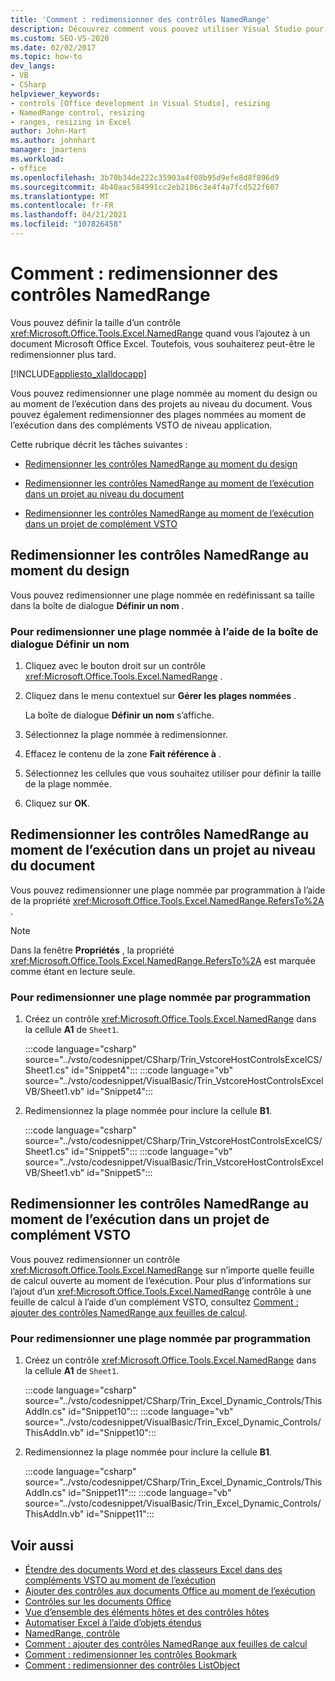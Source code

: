 ```yaml
---
title: 'Comment : redimensionner des contrôles NamedRange'
description: Découvrez comment vous pouvez utiliser Visual Studio pour redimensionner des contrôles NamedRange par programmation dans un classeur Microsoft Excel.
ms.custom: SEO-VS-2020
ms.date: 02/02/2017
ms.topic: how-to
dev_langs:
- VB
- CSharp
helpviewer_keywords:
- controls [Office development in Visual Studio], resizing
- NamedRange control, resizing
- ranges, resizing in Excel
author: John-Hart
ms.author: johnhart
manager: jmartens
ms.workload:
- office
ms.openlocfilehash: 3b70b34de222c35903a4f08b95d9efe8d8f896d9
ms.sourcegitcommit: 4b40aac584991cc2eb2186c3e4f4a7fcd522f607
ms.translationtype: MT
ms.contentlocale: fr-FR
ms.lasthandoff: 04/21/2021
ms.locfileid: "107826458"
---
```

# <a name="how-to-resize-namedrange-controls"></a>Comment : redimensionner des contrôles NamedRange
  Vous pouvez définir la taille d’un contrôle <xref:Microsoft.Office.Tools.Excel.NamedRange> quand vous l’ajoutez à un document Microsoft Office Excel. Toutefois, vous souhaiterez peut-être le redimensionner plus tard.

 [!INCLUDE[appliesto_xlalldocapp](../vsto/includes/appliesto-xlalldocapp-md.md)]

 Vous pouvez redimensionner une plage nommée au moment du design ou au moment de l’exécution dans des projets au niveau du document. Vous pouvez également redimensionner des plages nommées au moment de l’exécution dans des compléments VSTO de niveau application.

 Cette rubrique décrit les tâches suivantes :

- [Redimensionner les contrôles NamedRange au moment du design](#designtime)

- [Redimensionner les contrôles NamedRange au moment de l’exécution dans un projet au niveau du document](#runtimedoclevel)

- [Redimensionner les contrôles NamedRange au moment de l’exécution dans un projet de complément VSTO](#runtimeaddin)

## <a name="resize-namedrange-controls-at-design-time"></a><a name="designtime"></a> Redimensionner les contrôles NamedRange au moment du design
 Vous pouvez redimensionner une plage nommée en redéfinissant sa taille dans la boîte de dialogue **Définir un nom** .

### <a name="to-resize-a-named-range-by-using-the-define-name-dialog-box"></a>Pour redimensionner une plage nommée à l’aide de la boîte de dialogue Définir un nom

1. Cliquez avec le bouton droit sur un contrôle <xref:Microsoft.Office.Tools.Excel.NamedRange> .

2. Cliquez dans le menu contextuel sur **Gérer les plages nommées** .

     La boîte de dialogue **Définir un nom** s’affiche.

3. Sélectionnez la plage nommée à redimensionner.

4. Effacez le contenu de la zone **Fait référence à** .

5. Sélectionnez les cellules que vous souhaitez utiliser pour définir la taille de la plage nommée.

6. Cliquez sur **OK**.

## <a name="resize-namedrange-controls-at-run-time-in-a-document-level-project"></a><a name="runtimedoclevel"></a> Redimensionner les contrôles NamedRange au moment de l’exécution dans un projet au niveau du document
 Vous pouvez redimensionner une plage nommée par programmation à l’aide de la propriété <xref:Microsoft.Office.Tools.Excel.NamedRange.RefersTo%2A> .

> [!NOTE]
> Dans la fenêtre **Propriétés** , la propriété <xref:Microsoft.Office.Tools.Excel.NamedRange.RefersTo%2A> est marquée comme étant en lecture seule.

### <a name="to-resize-a-named-range-programmatically"></a>Pour redimensionner une plage nommée par programmation

1. Créez un contrôle <xref:Microsoft.Office.Tools.Excel.NamedRange> dans la cellule **A1** de `Sheet1`.

     :::code language="csharp" source="../vsto/codesnippet/CSharp/Trin_VstcoreHostControlsExcelCS/Sheet1.cs" id="Snippet4":::
     :::code language="vb" source="../vsto/codesnippet/VisualBasic/Trin_VstcoreHostControlsExcelVB/Sheet1.vb" id="Snippet4":::

2. Redimensionnez la plage nommée pour inclure la cellule **B1**.

     :::code language="csharp" source="../vsto/codesnippet/CSharp/Trin_VstcoreHostControlsExcelCS/Sheet1.cs" id="Snippet5":::
     :::code language="vb" source="../vsto/codesnippet/VisualBasic/Trin_VstcoreHostControlsExcelVB/Sheet1.vb" id="Snippet5":::

## <a name="resize-namedrange-controls-at-run-time-in-a-vsto-add-in-project"></a><a name="runtimeaddin"></a> Redimensionner les contrôles NamedRange au moment de l’exécution dans un projet de complément VSTO
 Vous pouvez redimensionner un contrôle <xref:Microsoft.Office.Tools.Excel.NamedRange> sur n’importe quelle feuille de calcul ouverte au moment de l’exécution. Pour plus d’informations sur l’ajout d’un <xref:Microsoft.Office.Tools.Excel.NamedRange> contrôle à une feuille de calcul à l’aide d’un complément VSTO, consultez [Comment : ajouter des contrôles NamedRange aux feuilles de calcul](../vsto/how-to-add-namedrange-controls-to-worksheets.md).

### <a name="to-resize-a-named-range-programmatically"></a>Pour redimensionner une plage nommée par programmation

1. Créez un contrôle <xref:Microsoft.Office.Tools.Excel.NamedRange> dans la cellule **A1** de `Sheet1`.

     :::code language="csharp" source="../vsto/codesnippet/CSharp/Trin_Excel_Dynamic_Controls/ThisAddIn.cs" id="Snippet10":::
     :::code language="vb" source="../vsto/codesnippet/VisualBasic/Trin_Excel_Dynamic_Controls/ThisAddIn.vb" id="Snippet10":::

2. Redimensionnez la plage nommée pour inclure la cellule **B1**.

     :::code language="csharp" source="../vsto/codesnippet/CSharp/Trin_Excel_Dynamic_Controls/ThisAddIn.cs" id="Snippet11":::
     :::code language="vb" source="../vsto/codesnippet/VisualBasic/Trin_Excel_Dynamic_Controls/ThisAddIn.vb" id="Snippet11":::

## <a name="see-also"></a>Voir aussi
- [Étendre des documents Word et des classeurs Excel dans des compléments VSTO au moment de l’exécution](../vsto/extending-word-documents-and-excel-workbooks-in-vsto-add-ins-at-run-time.md)
- [Ajouter des contrôles aux documents Office au moment de l’exécution](../vsto/adding-controls-to-office-documents-at-run-time.md)
- [Contrôles sur les documents Office](../vsto/controls-on-office-documents.md)
- [Vue d’ensemble des éléments hôtes et des contrôles hôtes](../vsto/host-items-and-host-controls-overview.md)
- [Automatiser Excel à l’aide d’objets étendus](../vsto/automating-excel-by-using-extended-objects.md)
- [NamedRange, contrôle](../vsto/namedrange-control.md)
- [Comment : ajouter des contrôles NamedRange aux feuilles de calcul](../vsto/how-to-add-namedrange-controls-to-worksheets.md)
- [Comment : redimensionner les contrôles Bookmark](../vsto/how-to-resize-bookmark-controls.md)
- [Comment : redimensionner des contrôles ListObject](../vsto/how-to-resize-listobject-controls.md)
